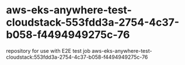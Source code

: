 # aws-eks-anywhere-test-cloudstack-553fdd3a-2754-4c37-b058-f4494949275c-76
repository for use with E2E test job aws-eks-anywhere-test-cloudstack:553fdd3a-2754-4c37-b058-f4494949275c-76
